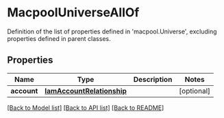 # MacpoolUniverseAllOf

Definition of the list of properties defined in 'macpool.Universe', excluding properties defined in parent classes.
## Properties
Name | Type | Description | Notes
------------ | ------------- | ------------- | -------------
**account** | [**IamAccountRelationship**](IamAccountRelationship.md) |  | [optional] 

[[Back to Model list]](../README.md#documentation-for-models) [[Back to API list]](../README.md#documentation-for-api-endpoints) [[Back to README]](../README.md)


